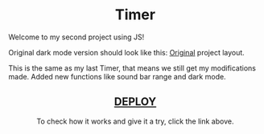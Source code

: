 <div align="center">
  <h1>Timer</h1>
</div>

Welcome to my second project using JS!

Original dark mode version should look like this: [Original](https://www.figma.com/file/Pw8yMsK7HFkD6aISZt6gPA/Stage-05---Focus-Timer-2.0/duplicate?node-id=0%3A1) project layout.

This is the same as my last Timer, that means we still get my modifications made. Added new functions like sound bar range and dark mode.

<div align="center">
  
<a href="https://henriquekishida.github.io/Timer-with-Dark-Mode/"> <h2> DEPLOY </h2></a>
  
To check how it works and give it a try, click the link above.
</div>
